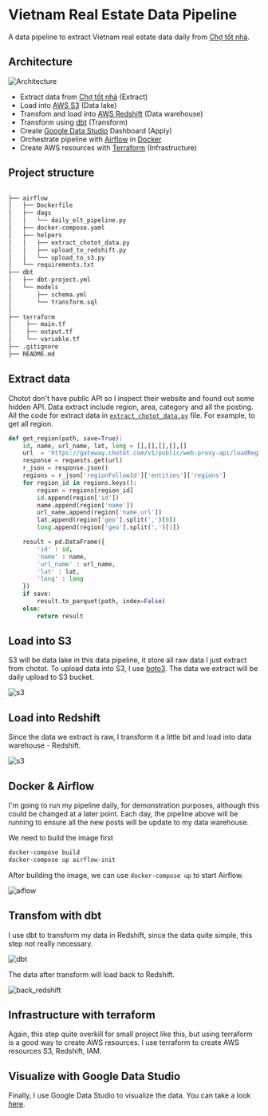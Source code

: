 # Vietnam Real Estate Data Pipeline
A data pipeline to extract Vietnam real estate data daily from [Chợ tốt nhà](https://nha.chotot.com/).

## Architecture

![Architecture](https://github.com/vuthanhdatt/real-estate-pipeline/blob/main/img/architecture.png)


- Extract data from [Chợ tốt nhà](https://nha.chotot.com/) (Extract)
- Load into [AWS S3](https://aws.amazon.com/s3/) (Data lake)
- Transfom and load into [AWS Redshift](https://aws.amazon.com/redshift/) (Data warehouse)
- Transform using [dbt](https://www.getdbt.com/) (Transform)
- Create [Google Data Studio](https://datastudio.google.com/) Dashboard (Apply)
- Orchestrate pipeline with [Airflow](https://airflow.apache.org/) in [Docker](https://www.docker.com/) 
- Create AWS resources with [Terraform](https://www.terraform.io/) (Infrastructure)

## Project structure
```bash

├── airflow
│   ├── Dockerfile
│   ├── dags
│   │   └── daily_elt_pipeline.py
│   ├── docker-compose.yaml
│   ├── helpers
│   │   ├── extract_chotot_data.py
│   │   ├── upload_to_redshift.py
│   │   └── upload_to_s3.py
│   └── requirements.txt
├── dbt
│   ├── dbt-project.yml
│   └── models
│       ├── schema.yml
│       └── transform.sql
│   
├── terraform
│    ├── main.tf
│    ├── output.tf
│    └── variable.tf
├── .gitignore
├── README.md
```

## Extract data
Chotot don't have public API so I inspect their website and found out some hidden API. Data extract include region, area, category and all the posting. All the code for extract data in [`extract_chotot_data.py`](https://github.com/vuthanhdatt/real-estate-pipeline/blob/main/airflow/helpers/extract_chotot_data.py) file. For example, to get all region.
```python
def get_region(path, save=True):
    id, name, url_name, lat, long = [],[],[],[],[]
    url  = 'https://gateway.chotot.com/v1/public/web-proxy-api/loadRegions'
    response = requests.get(url)
    r_json = response.json()
    regions = r_json['regionFollowId']['entities']['regions']
    for region_id in regions.keys():
        region = regions[region_id]
        id.append(region['id'])
        name.append(region['name'])
        url_name.append(region['name_url'])
        lat.append(region['geo'].split(',')[0])
        long.append(region['geo'].split(',')[1])

    result = pd.DataFrame({
        'id' : id,
        'name' : name,
        'url_name' : url_name,
        'lat' : lat,
        'long' : long
    })
    if save:
        result.to_parquet(path, index=False)
    else:
        return result
```
## Load into S3

S3 will be data lake in this data pipeline, it store all raw data I just extract from chotot. To upload data into S3, I use [boto3](https://boto3.amazonaws.com/v1/documentation/api/latest/index.html). The data we extract will be daily upload to S3 bucket. 

![s3](https://github.com/vuthanhdatt/real-estate-pipeline/blob/main/img/s3.png)

## Load into Redshift
Since the data we extract is raw, I transform it a little bit and load into data warehouse - Redshift. 

![s3](https://github.com/vuthanhdatt/real-estate-pipeline/blob/main/img/redshift.png)




## Docker & Airflow
I'm going to run my pipeline daily, for demonstration purposes, although this could be changed at a later point. Each day, the pipeline above will be running to ensure all the new posts will be update to my data warehouse.

We need to build the image first

```bash
docker-compose build
docker-compose up airflow-init
```
After building the image, we can use `docker-compose up` to start Airflow. 

![aiflow](https://github.com/vuthanhdatt/real-estate-pipeline/blob/main/img/airflow.png)

## Transfom with dbt

I use dbt to transform my data in Redshift, since the data quite simple, this step not really necessary.

![dbt](https://github.com/vuthanhdatt/real-estate-pipeline/blob/main/img/dbt.png)

The data after transform will load back to Redshift.

![back_redshift](https://github.com/vuthanhdatt/real-estate-pipeline/blob/main/img/back_redshift.png)

## Infrastructure with terraform

Again, this step quite overkill for small project like this, but using terraform is a good way to create AWS resources. I use terraform to create AWS resources S3, Redshift, IAM.

## Visualize with Google Data Studio

Finally, I use Google Data Studio to visualize the data. You can take a look [here](https://datastudio.google.com/reporting/8c0c01ef-931c-4ebb-b3e6-b6444f8a8041).
